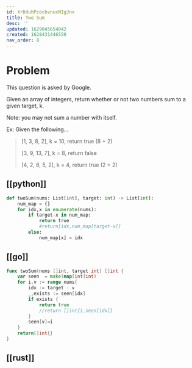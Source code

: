 ```yaml
---
id: XrDduhPcocbvnuxNIgJnx
title: Two Sum
desc: ''
updated: 1629045654042
created: 1628431446550
nav_order: 8
---
```


# Problem

This question is asked by Google.

Given an array of integers, return whether or not two numbers sum to a given target, k.

Note: you may not sum a number with itself.

Ex: Given the following...

> [1, 3, 8, 2], k = 10, return true (8 + 2)
>
> [3, 9, 13, 7], k = 8, return false
>
> [4, 2, 6, 5, 2], k = 4, return true (2 + 2)

## [[python]]
```python
def twoSum(nums: List[int], target: int) -> List[int]:
    num_map = {}
    for idx,x in enumerate(nums):
        if target-x in num_map:
            return true
            #return[idx,num_map[target-x]]
        else:
            num_map[x] = idx

```

## [[go]]
```go
func twoSum(nums []int, target int) []int {
    var seen  = make(map[int]int)
    for i,v := range nums{
        idx := target - v
        _,exists := seen[idx]
        if exists {
            return true
            //return []int{i,seen[idx]}
        }
        seen[v]=i
    }
    return[]int{}
}
```

## [[rust]]
